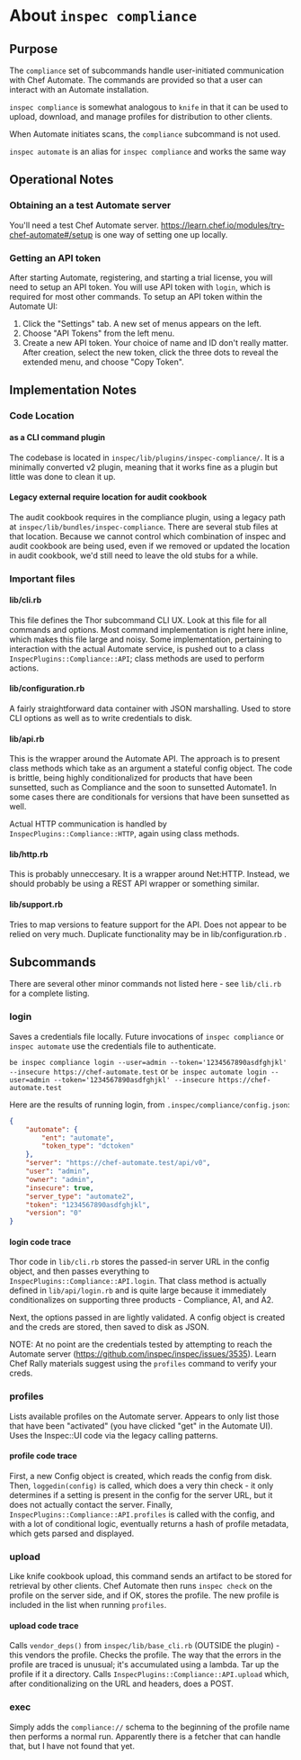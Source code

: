 # About `inspec compliance`

## Purpose

The `compliance` set of subcommands handle user-initiated communication with Chef Automate. The commands are provided so that a user can interact with an Automate installation.

`inspec compliance` is somewhat analogous to `knife` in that it can be used to upload, download, and manage profiles for distribution to other clients.

When Automate initiates scans, the `compliance` subcommand is not used.

`inspec automate` is an alias for `inspec compliance` and works the same way

## Operational Notes

### Obtaining an a test Automate server

You'll need a test Chef Automate server. https://learn.chef.io/modules/try-chef-automate#/setup is one way of setting one up locally.

### Getting an API token

After starting Automate, registering, and starting a trial license, you will need to setup an API token. You will use API token with `login`, which is required for most other commands. To setup an API token within the Automate UI:

 1. Click the "Settings" tab. A new set of menus appears on the left.
 2. Choose "API Tokens" from the left menu.
 3. Create a new API token. Your choice of name and ID don't really matter. After creation, select the new token, click the three dots to reveal the extended menu, and choose "Copy Token".

## Implementation Notes

### Code Location

#### as a CLI command plugin

The codebase is located in `inspec/lib/plugins/inspec-compliance/`. It is a minimally converted v2 plugin, meaning that it works fine as a plugin but little was done to clean it up.

#### Legacy external require location for audit cookbook

The audit cookbook requires in the compliance plugin, using a legacy path at `inspec/lib/bundles/inspec-compliance`.  There are several stub files at that location. Because we cannot control which combination of inspec and audit cookbook are being used, even if we removed or updated the location in audit cookbook, we'd still need to leave the old stubs for a while.

### Important files

#### lib/cli.rb

This file defines the Thor subcommand CLI UX. Look at this file for all commands and options. Most command implementation is right here inline, which makes this file large and noisy. Some implementation, pertaining to interaction with the actual Automate service, is pushed out to a class `InspecPlugins::Compliance::API`; class methods are used to perform actions.

#### lib/configuration.rb

A fairly straightforward data container with JSON marshalling. Used to store CLI options as well as to write credentials to disk.

#### lib/api.rb

This is the wrapper around the Automate API. The approach is to present class methods which take as an argument a stateful config object.
The code is brittle, being highly conditionalized for products that have been sunsetted, such as Compliance and the soon to sunsetted Automate1. In some cases there are conditionals for versions that have been sunsetted as well.

Actual HTTP communication is handled by `InspecPlugins::Compliance::HTTP`, again using class methods.

#### lib/http.rb

This is probably unneccesary. It is a wrapper around Net:HTTP. Instead, we should probably be using a REST API wrapper or something similar.

#### lib/support.rb

Tries to map versions to feature support for the API. Does not appear to be relied on very much. Duplicate functionality may be in lib/configuration.rb .

## Subcommands

There are several other minor commands not listed here - see `lib/cli.rb` for a complete listing.

### login

Saves a credentials file locally. Future invocations of `inspec compliance` or `inspec automate` use the credentials file to authenticate.

`be inspec compliance login --user=admin --token='1234567890asdfghjkl' --insecure https://chef-automate.test` or
`be inspec automate login --user=admin --token='1234567890asdfghjkl' --insecure https://chef-automate.test`

Here are the results of running login, from `.inspec/compliance/config.json`:

```json
{
	"automate": {
		"ent": "automate",
		"token_type": "dctoken"
	},
	"server": "https://chef-automate.test/api/v0",
	"user": "admin",
	"owner": "admin",
	"insecure": true,
	"server_type": "automate2",
	"token": "1234567890asdfghjkl",
	"version": "0"
}
```

#### login code trace

Thor code in `lib/cli.rb` stores the passed-in server URL in the config object, and then passes everything to `InspecPlugins::Compliance::API.login`. That class method is actually defined in `lib/api/login.rb` and is quite large because it immediately conditionalizes on supporting three products - Compliance, A1, and A2.

Next, the options passed in are lightly validated. A config object is created and the creds are stored, then saved to disk as JSON.

NOTE: At no point are the credentials tested by attempting to reach the Automate server (https://github.com/inspec/inspec/issues/3535). Learn Chef Rally materials suggest using the `profiles` command to verify your creds.

### profiles

Lists available profiles on the Automate server. Appears to only list those that have been "activated" (you have clicked "get" in the Automate UI). Uses the Inspec::UI code via the legacy calling patterns.

#### profile code trace

First, a new Config object is created, which reads the config from disk. Then, `loggedin(config)` is called, which does a very thin check - it only determines if a setting is present in the config for the server URL, but it does not actually contact the server. Finally, `InspecPlugins::Compliance::API.profiles` is called with the config, and with a lot of conditional logic, eventually returns a hash of profile metadata, which gets parsed and displayed.

### upload

Like knife cookbook upload, this command sends an artifact to be stored for retrieval by other clients. Chef Automate then runs `inspec check` on the profile on the server side, and if OK, stores the profile. The new profile is included in the list when running `profiles`.

#### upload code trace

Calls `vendor_deps()` from `inspec/lib/base_cli.rb` (OUTSIDE the plugin) - this vendors the profile.
Checks the profile. The way that the errors in the profile are traced is unusual; it's accumulated using a lambda.
Tar up the profile if it a directory.
Calls `InspecPlugins::Compliance::API.upload` which, after conditionalizing on the URL and headers, does a POST.

### exec

Simply adds the `compliance://` schema to the beginning of the profile name then performs a normal run.
Apparently there is a fetcher that can handle that, but I have not found that yet.
